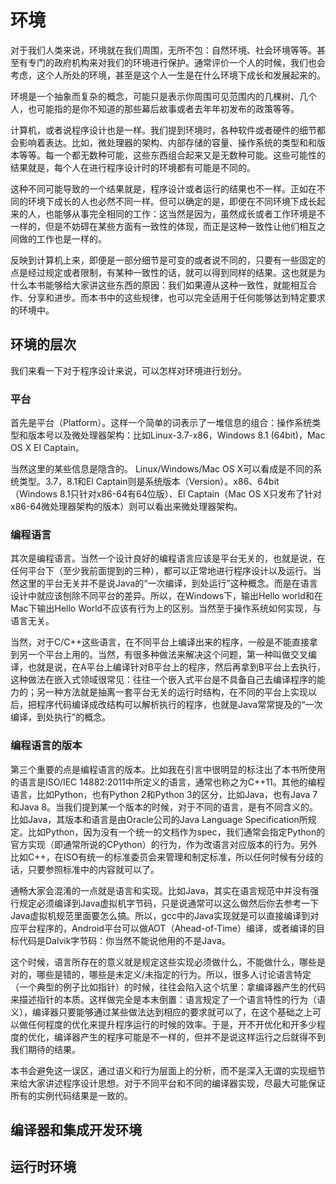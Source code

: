 # 环境

对于我们人类来说，环境就在我们周围，无所不包：自然环境、社会环境等等。甚至有专门的政府机构来对我们的环境进行保护。通常评价一个人的时候，我们也会考虑，这个人所处的环境，甚至是这个人一生是在什么环境下成长和发展起来的。

环境是一个抽象而复杂的概念，可能只是表示你周围可见范围内的几棵树、几个人，也可能指的是你不知道的那些幕后故事或者去年年初发布的政策等等。

计算机，或者说程序设计也是一样。我们提到环境时，各种软件或者硬件的细节都会影响着表达。比如，微处理器的架构、内部存储的容量、操作系统的类型和和版本等等。每一个都无数种可能，这些东西组合起来又是无数种可能。这些可能性的结果就是，每个人在进行程序设计时的环境都有可能是不同的。

这种不同可能导致的一个结果就是，程序设计或者运行的结果也不一样。正如在不同的环境下成长的人也必然不同一样。但可以确定的是，即便在不同环境下成长起来的人，也能够从事完全相同的工作：这当然是因为，虽然成长或者工作环境是不一样的，但是不妨碍在某些方面有一致性的体现，而正是这种一致性让他们相互之间做的工作也是一样的。

反映到计算机上来，即便是一部分细节是可变的或者说不同的，只要有一些固定的点是经过规定或者限制，有某种一致性的话，就可以得到同样的结果。这也就是为什么本书能够给大家讲这些东西的原因：我们如果遵从这种一致性，就能相互合作、分享和进步。而本书中的这些规律，也可以完全适用于任何能够达到特定要求的环境中。

## 环境的层次

我们来看一下对于程序设计来说，可以怎样对环境进行划分。

### 平台

首先是平台（Platform）。这样一个简单的词表示了一堆信息的组合：操作系统类型和版本号以及微处理器架构：比如Linux-3.7-x86，Windows 8.1 (64bit)，Mac OS X El Captain。

当然这里的某些信息是隐含的。
Linux/Windows/Mac OS X可以看成是不同的系统类型。3.7，8.1和El Captain则是系统版本（Version）。x86、64bit（Windows 8.1只针对x86-64有64位版）、El Captain（Mac OS X只发布了针对x86-64微处理器架构的版本）则可以看出来微处理器架构。

### 编程语言

其次是编程语言。当然一个设计良好的编程语言应该是平台无关的，也就是说，在任何平台下（至少我前面提到的三种），都可以正常地进行程序设计以及运行。当然这里的平台无关并不是说Java的“一次编译，到处运行”这种概念。而是在语言设计中就应该刨除不同平台的差异。所以，在Windows下，输出Hello world和在Mac下输出Hello World不应该有行为上的区别。当然至于操作系统如何实现，与语言无关。

当然，对于C/C++这些语言，在不同平台上编译出来的程序，一般是不能直接拿到另一个平台上用的。当然，有很多种做法来解决这个问题，第一种叫做交叉编译，也就是说，在A平台上编译针对B平台上的程序，然后再拿到B平台上去执行，这种做法在嵌入式领域很常见：往往一个嵌入式平台是不具备自己去编译程序的能力的；另一种方法就是抽离一套平台无关的运行时结构，在不同的平台上实现以后，把程序代码编译成改结构可以解析执行的程序，也就是Java常常提及的“一次编译，到处执行”的概念。

### 编程语言的版本

第三个重要的点是编程语言的版本。比如我在引言中很明显的标注出了本书所使用的语言是ISO/IEC 14882:2011中所定义的语言，通常也称之为C++11。其他的编程语言，比如Python，也有Python 2和Python 3的区分，比如Java，也有Java 7和Java 8。当我们提到某一个版本的时候，对于不同的语言，是有不同含义的。比如Java，其版本和语言是由Oracle公司的Java Language Specification所规定。比如Python，因为没有一个统一的文档作为spec，我们通常会指定Python的官方实现（即通常所说的CPython）的行为，作为改语言对应版本的行为。另外比如C++，在ISO有统一的标准委员会来管理和制定标准，所以任何时候有分歧的话，只要参照标准中的内容就可以了。

通畅大家会混淆的一点就是语言和实现。比如Java，其实在语言规范中并没有强行规定必须编译到Java虚拟机字节码，只是说通常可以这么做然后你去参考一下Java虚拟机规范里面要怎么搞。所以，gcc中的Java实现就是可以直接编译到对应平台程序的，Android平台可以做AOT（Ahead-of-Time）编译，或者编译的目标代码是Dalvik字节码：你当然不能说他用的不是Java。

这个时候，语言所存在的意义就是规定这些实现必须做什么，不能做什么，哪些是对的，哪些是错的，哪些是未定义/未指定的行为。所以，很多人讨论语言特定（一个典型的例子比如指针）的时候，往往会陷入这个坑里：拿编译器产生的代码来描述指针的本质。这样做完全是本末倒置：语言规定了一个语言特性的行为（语义），编译器只要能够通过某些做法达到相应的要求就可以了，在这个基础之上可以做任何程度的优化来提升程序运行的时候的效率。于是，开不开优化和开多少程度的优化，编译器产生的程序可能是不一样的，但并不是说这样运行之后就得不到我们期待的结果。

本书会避免这一误区，通过语义和行为层面上的分析，而不是深入无谓的实现细节来给大家讲述程序设计思想。对于不同平台和不同的编译器实现，尽最大可能保证所有的实例代码结果是一致的。

## 编译器和集成开发环境



## 运行时环境
